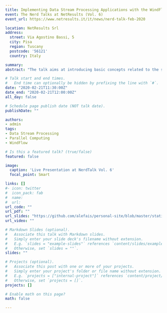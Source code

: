 ```yaml
---
title: Implementing Data Stream Processing Applications with the WindFlow library
event: The Nerd Talks at NetResults (Vol. 6)
event_url: https://www.netresults.it/it/news/nerd-talk-feb-2020

location: NetResults Srl
address:
  street: Via Agostino Bassi, 5
  city: Pisa
  region: Tuscany
  postcode: '56121'
  country: Italy

summary: 
abstract: "The talk aims at introducing basic concepts related to the stream processing computational model. Some real-world use cases have been presented and the C++ WindFlow library has been proposed as a tool to implement streaming applications."

# Talk start and end times.
#   End time can optionally be hidden by prefixing the line with `#`.
date: "2020-02-21T11:30:00Z"
date_end: "2020-02-21T12:00:00Z"
all_day: false

# Schedule page publish date (NOT talk date).
publishDate: ""

authors: 
- admin
tags: 
- Data Stream Processing
- Parallel Computing
- WindFlow

# Is this a featured talk? (true/false)
featured: false

image:
  caption: 'Live Presentation at NerdTalk Vol. 6'
  focal_point: Smart

links: []
#- icon: twitter
#  icon_pack: fab
#  name: 
#  url: 
url_code: ""
url_pdf: ""
url_slides: "https://github.com/alefais/personal-site/blob/master/static/presentations/other-talks/nerdtalks-vol6-windflow.pdf"
url_video: ""

# Markdown Slides (optional).
#   Associate this talk with Markdown slides.
#   Simply enter your slide deck's filename without extension.
#   E.g. `slides = "example-slides"` references `content/slides/example-slides.md`.
#   Otherwise, set `slides = ""`.
slides: ""

# Projects (optional).
#   Associate this post with one or more of your projects.
#   Simply enter your project's folder or file name without extension.
#   E.g. `projects = ["internal-project"]` references `content/project/deep-learning/index.md`.
#   Otherwise, set `projects = []`.
projects: []

# Enable math on this page?
math: false

---
```

